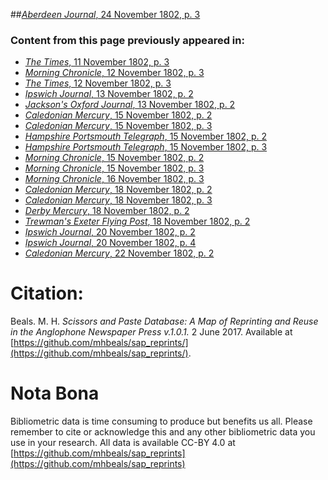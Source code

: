 ##[*Aberdeen Journal*, 24 November 1802, p. 3](https://mhbeals.github.io/sap_html/Aberdeen-Journal/Aberdeen-Journal-24-November-1802-p-3)

### Content from this page previously appeared in:
+ [*The Times*, 11 November 1802, p. 3](https://mhbeals.github.io/sap_html/The-Times/The-Times-11-November-1802-p-3)
+ [*Morning Chronicle*, 12 November 1802, p. 3](https://mhbeals.github.io/sap_html/Morning-Chronicle/Morning-Chronicle-12-November-1802-p-3)
+ [*The Times*, 12 November 1802, p. 3](https://mhbeals.github.io/sap_html/The-Times/The-Times-12-November-1802-p-3)
+ [*Ipswich Journal*, 13 November 1802, p. 2](https://mhbeals.github.io/sap_html/Ipswich-Journal/Ipswich-Journal-13-November-1802-p-2)
+ [*Jackson's Oxford Journal*, 13 November 1802, p. 2](https://mhbeals.github.io/sap_html/Jackson's-Oxford-Journal/Jackson's-Oxford-Journal-13-November-1802-p-2)
+ [*Caledonian Mercury*, 15 November 1802, p. 2](https://mhbeals.github.io/sap_html/Caledonian-Mercury/Caledonian-Mercury-15-November-1802-p-2)
+ [*Caledonian Mercury*, 15 November 1802, p. 3](https://mhbeals.github.io/sap_html/Caledonian-Mercury/Caledonian-Mercury-15-November-1802-p-3)
+ [*Hampshire Portsmouth Telegraph*, 15 November 1802, p. 2](https://mhbeals.github.io/sap_html/Hampshire-Portsmouth-Telegraph/Hampshire-Portsmouth-Telegraph-15-November-1802-p-2)
+ [*Hampshire Portsmouth Telegraph*, 15 November 1802, p. 3](https://mhbeals.github.io/sap_html/Hampshire-Portsmouth-Telegraph/Hampshire-Portsmouth-Telegraph-15-November-1802-p-3)
+ [*Morning Chronicle*, 15 November 1802, p. 2](https://mhbeals.github.io/sap_html/Morning-Chronicle/Morning-Chronicle-15-November-1802-p-2)
+ [*Morning Chronicle*, 15 November 1802, p. 3](https://mhbeals.github.io/sap_html/Morning-Chronicle/Morning-Chronicle-15-November-1802-p-3)
+ [*Morning Chronicle*, 16 November 1802, p. 3](https://mhbeals.github.io/sap_html/Morning-Chronicle/Morning-Chronicle-16-November-1802-p-3)
+ [*Caledonian Mercury*, 18 November 1802, p. 2](https://mhbeals.github.io/sap_html/Caledonian-Mercury/Caledonian-Mercury-18-November-1802-p-2)
+ [*Caledonian Mercury*, 18 November 1802, p. 3](https://mhbeals.github.io/sap_html/Caledonian-Mercury/Caledonian-Mercury-18-November-1802-p-3)
+ [*Derby Mercury*, 18 November 1802, p. 2](https://mhbeals.github.io/sap_html/Derby-Mercury/Derby-Mercury-18-November-1802-p-2)
+ [*Trewman's Exeter Flying Post*, 18 November 1802, p. 2](https://mhbeals.github.io/sap_html/Trewman's-Exeter-Flying-Post/Trewman's-Exeter-Flying-Post-18-November-1802-p-2)
+ [*Ipswich Journal*, 20 November 1802, p. 2](https://mhbeals.github.io/sap_html/Ipswich-Journal/Ipswich-Journal-20-November-1802-p-2)
+ [*Ipswich Journal*, 20 November 1802, p. 4](https://mhbeals.github.io/sap_html/Ipswich-Journal/Ipswich-Journal-20-November-1802-p-4)
+ [*Caledonian Mercury*, 22 November 1802, p. 2](https://mhbeals.github.io/sap_html/Caledonian-Mercury/Caledonian-Mercury-22-November-1802-p-2)
                    
# Citation: 

Beals. M. H. *Scissors and Paste Database: A Map of Reprinting and Reuse in the Anglophone Newspaper Press v.1.0.1.* 2 June 2017. Available at [https://github.com/mhbeals/sap_reprints/](https://github.com/mhbeals/sap_reprints/). 
                    
# Nota Bona

Bibliometric data is time consuming to produce but benefits us all. Please remember to cite or acknowledge this and any other bibliometric data you use in your research. All data is available CC-BY 4.0 at [https://github.com/mhbeals/sap_reprints](https://github.com/mhbeals/sap_reprints)